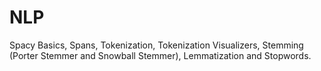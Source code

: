 # NLP
Spacy Basics, Spans, Tokenization, Tokenization Visualizers, Stemming (Porter Stemmer and Snowball Stemmer), Lemmatization and Stopwords.
